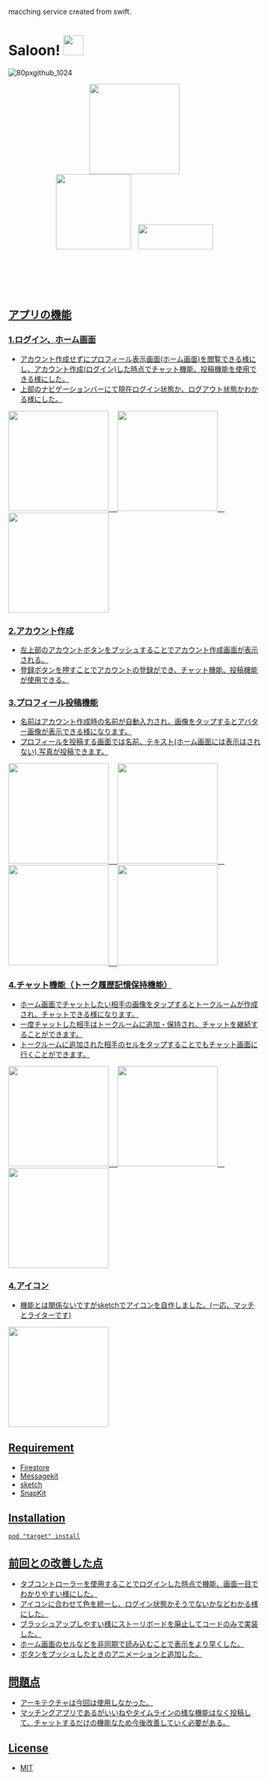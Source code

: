 macching service created from swift.
# Saloon!  <img src="https://user-images.githubusercontent.com/51669998/72959475-c6330f80-3ded-11ea-8abc-861385272953.png" width="40px" height="40px">
![80pxgithub_1024](https://user-images.githubusercontent.com/51669998/72960878-a18d6680-3df2-11ea-9bb0-3d30e7960cfd.png)
<p align="center">
   <a href="https://github.com/apple/swift"><img src="https://camo.githubusercontent.com/de32b354687f1cd9b05a89e4aa03c7f2d311f294/68747470733a2f2f73776966742e6f72672f6173736574732f696d616765732f73776966742e737667" width="180px"; /></a><br>
 <a href="https://firebase.google.com/?hl=ja"><img src="https://firebase.google.com/downloads/brand-guidelines/PNG/logo-built_white.png?hl=ja" width="150px" /></a>&emsp;<a href="https://github.com/MessageKit/MessageKit"><img src="https://raw.githubusercontent.com/MessageKit/MessageKit/master/Assets/mklogo.png" width="150px" height="50px"; />
 </p>
<br>
<br>
<br>
<br>


## アプリの機能


### 1.ログイン、ホーム画面

* アカウント作成せずにプロフィール表示画面(ホーム画面)を閲覧できる様にし、アカウント作成(ログイン)した時点でチャット機能、投稿機能を使用できる様にした。
* 上部のナビゲーションバーにて現在ログイン状態か、ログアウト状態かわかる様にした。

<img src="https://user-images.githubusercontent.com/51669998/73009609-3d02f380-3e54-11ea-8217-e92e1960c37a.png" width="200px">&emsp;
<img src="https://user-images.githubusercontent.com/51669998/73010245-65d7b880-3e55-11ea-9eea-b0c3f42f7f6d.png" width="200px">&emsp;
<img src="https://user-images.githubusercontent.com/51669998/73010394-b222f880-3e55-11ea-9efd-8589e3906cf6.png" width="200px">


### 2.アカウント作成

* 左上部のアカウントボタンをプッシュすることでアカウント作成画面が表示される。
* 登録ボタンを押すことでアカウントの登録ができ、チャット機能、投稿機能が使用できる。

### 3.プロフィール投稿機能

* 名前はアカウント作成時の名前が自動入力され、画像をタップするとアバター画像が表示できる様になります。
* プロフィールを投稿する画面では名前、テキスト(ホーム画面には表示はされない),写真が投稿できます。

<img src="https://user-images.githubusercontent.com/51669998/73010968-c1567600-3e56-11ea-8240-52f2af724209.png" width="200px">&emsp;
<img src="https://user-images.githubusercontent.com/51669998/73011064-e8ad4300-3e56-11ea-959b-8435cf8eb568.png" width="200px">&emsp;
<img src="https://user-images.githubusercontent.com/51669998/73011166-11cdd380-3e57-11ea-8623-04965b30bb9c.png" width="200px">&emsp;
<img src="https://user-images.githubusercontent.com/51669998/73011204-24480d00-3e57-11ea-9b88-e4a9722d3f59.png" width="200px">

### 4.チャット機能（トーク履歴記憶保持機能）

* ホーム画面でチャットしたい相手の画像をタップするとトークルームが作成され、チャットできる様になります。
* 一度チャットした相手はトークルームに追加・保持され、チャットを継続することができます。
* トークルームに追加された相手のセルをタップすることでもチャット画面に行くことができます。

<img src="https://user-images.githubusercontent.com/51669998/73011747-37a7a800-3e58-11ea-908e-ca01400e68e5.png" width="200px">&emsp;
<img src="https://user-images.githubusercontent.com/51669998/73011760-3e361f80-3e58-11ea-9498-b079410262cf.png" width="200px">&emsp;
<img src="https://user-images.githubusercontent.com/51669998/73011768-442c0080-3e58-11ea-8fb3-9ddb818f4273.png" width="200px">


### 4.アイコン
* 機能とは関係ないですがsketchでアイコンを自作しました。(一応、マッチとライターです)

<img src="https://user-images.githubusercontent.com/51669998/73010694-37a6a880-3e56-11ea-8986-3adfa63016ec.png" width="200px">

## Requirement

 * Firestore  
 * Messagekit     
 * sketch  
 * SnapKit     


## Installation

```
pod "target" install
```

## 前回との改善した点

* タブコントローラーを使用することでログインした時点で機能、画面一目でわかりやすい様にした。
* アイコンに合わせて色を統一し、ログイン状態かそうでないかなどわかる様にした。
* ブラッシュアップしやすい様にストーリボードを廃止してコードのみで実装した。
* ホーム画面のセルなどを非同期で読み込むことで表示をより早くした。
* ボタンをプッシュしたときのアニメーションと追加した。


## 問題点

 * アーキテクチャは今回は使用しなかった。
 * マッチングアプリであるがいいねやタイムラインの様な機能はなく投稿して、チャットするだけの機能なため今後改善していく必要がある。
 


## License

 * MIT
